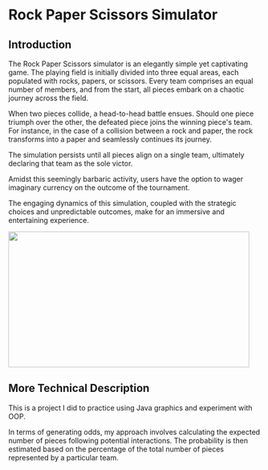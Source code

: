 # Rock Paper Scissors Simulator

## Introduction

The Rock Paper Scissors simulator is an elegantly simple yet captivating game. The playing field is initially divided into three equal areas, each populated with rocks, papers, or scissors. Every team comprises an equal number of members, and from the start, all pieces embark on a chaotic journey across the field.

When two pieces collide, a head-to-head battle ensues. Should one piece triumph over the other, the defeated piece joins the winning piece's team. For instance, in the case of a collision between a rock and paper, the rock transforms into a paper and seamlessly continues its journey.

The simulation persists until all pieces align on a single team, ultimately declaring that team as the sole victor. 

Amidst this seemingly barbaric activity, users have the option to wager imaginary currency on the outcome of the tournament.

The engaging dynamics of this simulation, coupled with the strategic choices and unpredictable outcomes, make for an immersive and entertaining experience.

<img src="https://media.giphy.com/media/VIPfTy8y1Lc5iREYDS/giphy-downsized.gif" width="480" height="270"/> 

## More Technical Description

This is a project I did to practice using Java graphics and experiment with OOP. 

In terms of generating odds, my approach involves calculating the expected number of pieces following potential interactions. The probability is then estimated based on the percentage of the total number of pieces represented by a particular team.